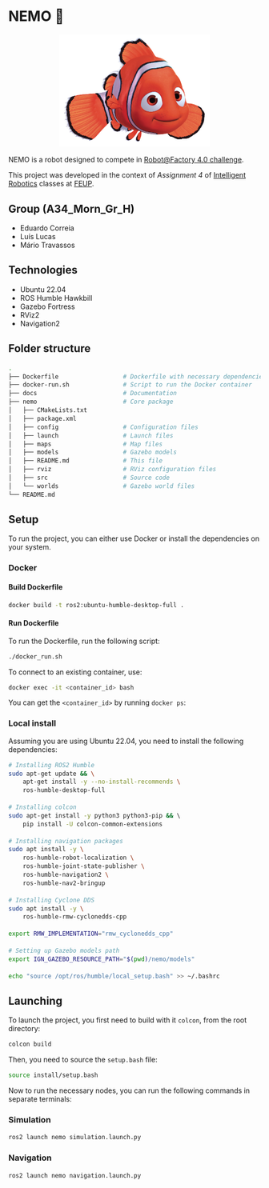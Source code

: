# NEMO 🐠

<p align="center">
  <img width="300" src="nemo.webp" />
</p>

NEMO is a robot designed to compete in [Robot@Factory 4.0 challenge](https://www.festivalnacionalrobotica.pt/2023/en/robotfactory-4-0-en/).

This project was developed in the context of *Assignment 4* of [Intelligent Robotics](https://sigarra.up.pt/feup/en/ucurr_geral.ficha_uc_view?pv_ocorrencia_id=518841) classes at [FEUP](https://sigarra.up.pt/feup/en/web_page.Inicial).

## Group (A34_Morn_Gr_H)
 
- Eduardo Correia
- Luís Lucas 
- Mário Travassos

## Technologies

- Ubuntu 22.04
- ROS Humble Hawkbill
- Gazebo Fortress
- RViz2
- Navigation2  

## Folder structure

```sh
.
├── Dockerfile                  # Dockerfile with necessary dependencies
├── docker-run.sh               # Script to run the Docker container
├── docs                        # Documentation 
├── nemo                        # Core package
│   ├── CMakeLists.txt  
│   ├── package.xml             
│   ├── config                  # Configuration files 
│   ├── launch                  # Launch files
│   ├── maps                    # Map files
│   ├── models                  # Gazebo models
│   ├── README.md               # This file
│   ├── rviz                    # RViz configuration files
│   ├── src                     # Source code
│   └── worlds                  # Gazebo world files
└── README.md
```

## Setup

To run the project, you can either use Docker or install the dependencies on your system.

### Docker

#### Build Dockerfile

```sh
docker build -t ros2:ubuntu-humble-desktop-full .
```

#### Run Dockerfile

To run the Dockerfile, run the following script:

```sh
./docker_run.sh
```

To connect to an existing container, use:

```sh
docker exec -it <container_id> bash
```

You can get the `<container_id>` by running `docker ps`:

### Local install

Assuming you are using Ubuntu 22.04, you need to install the following dependencies:

```sh
# Installing ROS2 Humble
sudo apt-get update && \
    apt-get install -y --no-install-recommends \
    ros-humble-desktop-full

# Installing colcon
sudo apt-get install -y python3 python3-pip && \ 
    pip install -U colcon-common-extensions

# Installing navigation packages
sudo apt install -y \
    ros-humble-robot-localization \
    ros-humble-joint-state-publisher \
    ros-humble-navigation2 \
    ros-humble-nav2-bringup

# Installing Cyclone DDS
sudo apt install -y \
    ros-humble-rmw-cyclonedds-cpp

export RMW_IMPLEMENTATION="rmw_cyclonedds_cpp"

# Setting up Gazebo models path
export IGN_GAZEBO_RESOURCE_PATH="$(pwd)/nemo/models"

echo "source /opt/ros/humble/local_setup.bash" >> ~/.bashrc
```

## Launching

To launch the project, you first need to build with it `colcon`, from the root directory:

```sh
colcon build
```

Then, you need to source the `setup.bash` file:

```sh
source install/setup.bash
```

Now to run the necessary nodes, you can run the following commands in separate terminals:

### Simulation

```sh   
ros2 launch nemo simulation.launch.py
```

### Navigation

```sh
ros2 launch nemo navigation.launch.py
```
